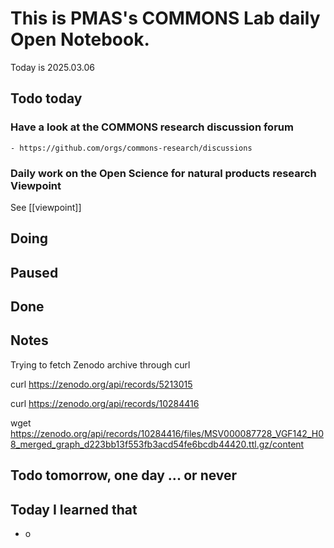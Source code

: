 
# This is PMAS's COMMONS Lab daily Open Notebook.

Today is 2025.03.06

## Todo today

### Have a look at the COMMONS research discussion forum
    - https://github.com/orgs/commons-research/discussions

### Daily work on the Open Science for natural products research Viewpoint

See [[viewpoint]]


###
###

## Doing

## Paused

## Done

## Notes

Trying to fetch Zenodo archive through curl

curl  https://zenodo.org/api/records/5213015


curl  https://zenodo.org/api/records/10284416

wget https://zenodo.org/api/records/10284416/files/MSV000087728_VGF142_H08_merged_graph_d223bb13f553fb3acd54fe6bcdb44420.ttl.gz/content



## Todo tomorrow, one day ... or never 


###
###


## Today I learned that

- o